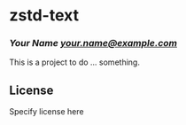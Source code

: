# zstd-text
### _Your Name <your.name@example.com>_

This is a project to do ... something.

## License

Specify license here


